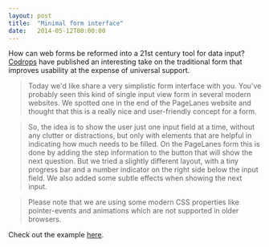```yaml
---
layout: post
title:  "Minimal form interface"
date:   2014-05-12T00:00:00
---
```

How can web forms be reformed into a 21st century tool for data input? [Codrops](http://tympanus.net/Development/MinimalForm/) have published an interesting take on the traditional form that improves usability at the expense of universal support.

> Today we'd like share a very simplistic form interface with you. You've probably seen this kind of single input view form in several modern websites. We spotted one in the end of the PageLanes website and thought that this is a really nice and user-friendly concept for a form.

> So, the idea is to show the user just one input field at a time, without any clutter or distractions, but only with elements that are helpful in indicating how much needs to be filled. On the PageLanes form this is done by adding the step information to the button that will show the next question. But we tried a slightly different layout, with a tiny progress bar and a number indicator on the right side below the input field. We also added some subtle effects when showing the next input.

> Please note that we are using some modern CSS properties like pointer-events and animations which are not supported in older browsers.

Check out the example [here](http://tympanus.net/Development/MinimalForm/).